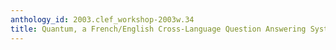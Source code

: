 ```yaml
---
anthology_id: 2003.clef_workshop-2003w.34
title: Quantum, a French/English Cross-Language Question Answering System
---
```


